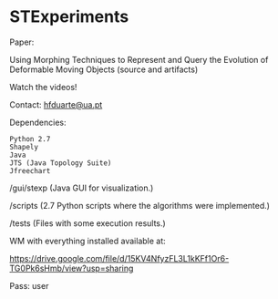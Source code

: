 # STExperiments

Paper:

Using Morphing Techniques to Represent and Query the Evolution of Deformable Moving Objects (source and artifacts)

Watch the videos!

Contact: hfduarte@ua.pt

Dependencies:

	Python 2.7
	Shapely
	Java
	JTS (Java Topology Suite)
    Jfreechart

/gui/stexp						(Java GUI for visualization.)

/scripts							(2.7 Python scripts where the algorithms were implemented.)

/tests							(Files with some execution results.)

WM with everything installed available at:

https://drive.google.com/file/d/15KV4NfyzFL3L1kKFf1Or6-TG0Pk6sHmb/view?usp=sharing

Pass: user
